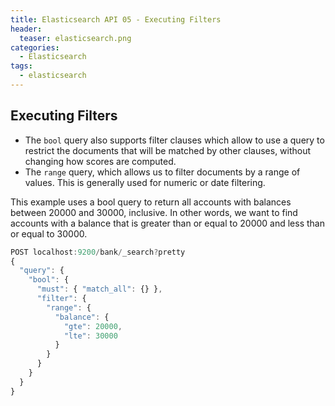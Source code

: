 ```yaml
---
title: Elasticsearch API 05 - Executing Filters
header:
  teaser: elasticsearch.png
categories:
  - Elasticsearch
tags:
  - elasticsearch
---
```


## Executing Filters

* The `bool` query also supports filter clauses which allow to use a query to restrict the documents that will be matched by other clauses, without changing how scores are computed.
* The `range` query, which allows us to filter documents by a range of values. This is generally used for numeric or date filtering.

This example uses a bool query to return all accounts with balances between 20000 and 30000, inclusive. In other words, we want to find accounts with a balance that is greater than or equal to 20000 and less than or equal to 30000.

```js
POST localhost:9200/bank/_search?pretty
{
  "query": {
    "bool": {
      "must": { "match_all": {} },
      "filter": {
        "range": {
          "balance": {
            "gte": 20000,
            "lte": 30000
          }
        }
      }
    }
  }
}
```
